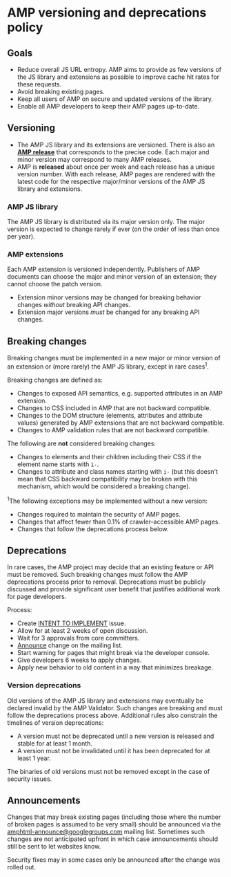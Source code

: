 # AMP versioning and deprecations policy

## Goals

- Reduce overall JS URL entropy. AMP aims to provide as few versions of the JS library and extensions as possible to improve cache hit rates for these requests.
- Avoid breaking existing pages.
- Keep all users of AMP on secure and updated versions of the library.
- Enable all AMP developers to keep their AMP pages up-to-date.

## Versioning

- The AMP JS library and its extensions are versioned. There is also an **[AMP release](https://github.com/ampproject/amphtml/releases/)** that corresponds to the precise code. Each major and minor version may correspond to many AMP releases.
- AMP is **released** about once per week and each release has a unique version number. With each release, AMP pages are rendered with the latest code for the respective major/minor versions of the AMP JS library and extensions.

### AMP JS library

The AMP JS library is distributed via its major version only. The major version is expected to change rarely if ever (on the order of less than once per year).

### AMP extensions

Each AMP extension is versioned independently. Publishers of AMP documents can choose the major and minor version of an extension; they cannot choose the patch version. 

- Extension minor versions may be changed for breaking behavior changes *without* breaking API changes.
- Extension major versions *must* be changed for any breaking API changes.

## Breaking changes

Breaking changes must be implemented in a new major or minor version of an extension or (more rarely) the AMP JS library, except in rare cases<sup>1</sup>. 

Breaking changes are defined as:

- Changes to exposed API semantics, e.g. supported attributes in an AMP extension.
- Changes to CSS included in AMP that are not backward compatible.
- Changes to the DOM structure (elements, attributes and attribute values) generated by AMP extensions that are not backward compatible.
- Changes to AMP validation rules that are not backward compatible.

The following are **not** considered breaking changes:

- Changes to elements and their children including their CSS if the element name starts with `i-`.
- Changes to attribute and class names starting with `i-` (but this doesn't mean that CSS backward compatibility may be broken with this mechanism, which would be considered a breaking change).

<sup>1</sup>The following exceptions may be implemented without a new version: 

- Changes required to maintain the security of AMP pages.
- Changes that affect fewer than 0.1% of crawler-accessible AMP pages.
- Changes that follow the deprecations process below.

## Deprecations

In rare cases, the AMP project may decide that an existing feature or API must be removed. Such breaking changes must follow the AMP deprecations process prior to removal. Deprecations must be publicly discussed and provide significant user benefit that justifies additional work for page developers.

Process:
- Create [INTENT TO IMPLEMENT](https://github.com/ampproject/amphtml/labels/INTENT%20TO%20IMPLEMENT) issue.
- Allow for at least 2 weeks of open discussion.
- Wait for 3 approvals from core committers.
- [Announce](#announcements) change on the mailing list.
- Start warning for pages that might break via the developer console.
- Give developers 6 weeks to apply changes.
- Apply new behavior to old content in a way that minimizes breakage.

### Version deprecations

Old versions of the AMP JS library and extensions may eventually be declared invalid by the AMP Validator. Such changes are breaking and must follow the deprecations process above. Additional rules also constrain the timelines of version deprecations:

- A version must not be deprecated until a new version is released and stable for at least 1 month.
- A version must not be invalidated until it has been deprecated for at least 1 year.

The binaries of old versions must not be removed except in the case of security issues.

## Announcements

Changes that may break existing pages (including those where the number of broken pages is assumed to be very small) should be announced via the [amphtml-announce@googlegroups.com](https://groups.google.com/forum/#!forum/amphtml-announce) mailing list. Sometimes such changes are not anticipated upfront in which case announcements should still be sent to let websites know.

Security fixes may in some cases only be announced after the change was rolled out.
